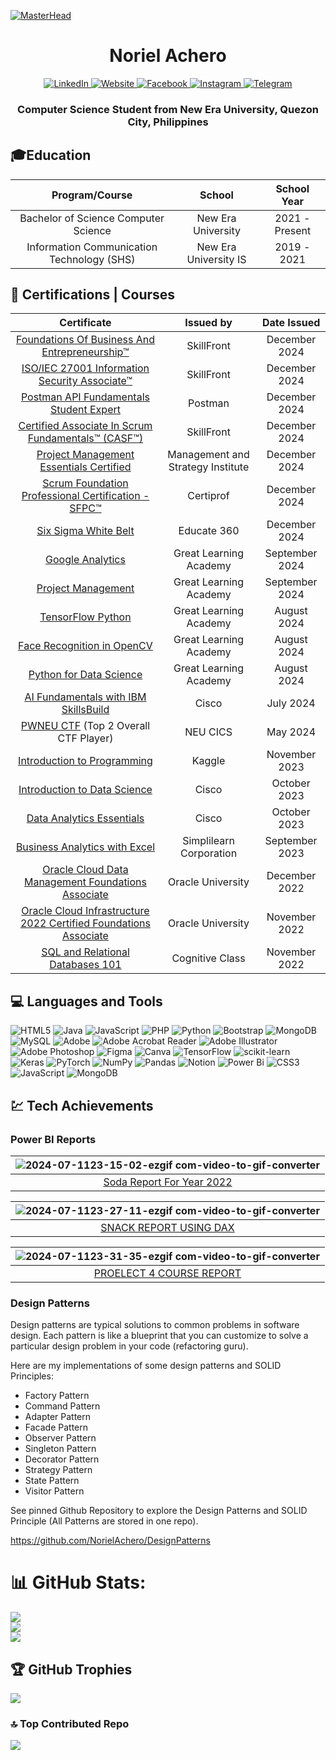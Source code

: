 [![MasterHead](https://cdn.discordapp.com/attachments/1070739126292328468/1150713751545327708/AASDLASDASD.png?ex=686f7db1&is=686e2c31&hm=45210122c34c9d55ced7f57f9dc0dc26a4682c9a8f1064a0e4f6112d2514fc44)](https://rishavchanda.io)

<h1 align="center">Noriel Achero</h1>

<p align="center">
    <a href="https://www.linkedin.com/in/nrachero/">
        <img src="https://img.shields.io/badge/linkedin-%230077B5.svg?style=for-the-badge&logo=linkedin&logoColor=white" alt="LinkedIn">
    </a>
    <a href="mailto: acheronorielr@gmail.com">
        <img src="https://img.shields.io/badge/Gmail-D14836?style=for-the-badge&logo=gmail&logoColor=white" alt="Website">
    </a>
    <a href="https://www.facebook.com/nrachero/">
        <img src="https://img.shields.io/badge/Facebook-%231877F2.svg?style=for-the-badge&logo=Facebook&logoColor=white" alt="Facebook">
    </a>
    <a href="https://www.instagram.com/noyriel_/">
        <img src="https://img.shields.io/badge/Instagram-%23E4405F.svg?style=for-the-badge&logo=Instagram&logoColor=white" alt="Instagram">
    </a>
    <a href="https://t.me/nrachero">
        <img src="https://img.shields.io/badge/Telegram-2CA5E0?style=for-the-badge&logo=telegram&logoColor=white" alt="Telegram">
    </a>
</p>





<h3 align="center">Computer Science Student from New Era University, Quezon City, Philippines</h3>






## 🎓Education

<div align="center">

| Program/Course | School | School Year |
| :-------------: | :-----: | :-----------: |
| Bachelor of Science Computer Science | New Era University | 2021 - Present |
| Information Communication Technology (SHS) | New Era University IS | 2019 - 2021 |

</div>


## 📒 Certifications | Courses

<div align="center">

| Certificate | Issued by | Date Issued |
| :-------------: | :-----: | :-----------: |
| <a href="https://www.skillfront.com/Badges/32074788000017">Foundations Of Business And Entrepreneurship™</a> | SkillFront | December 2024 | 
| <a href="https://www.skillfront.com/Badges/23939690648753">ISO/IEC 27001 Information Security Associate™</a> | SkillFront | December 2024 | 
| <a href="https://badgr.com/public/assertions/tTPsjmJITUm7K1FSI6ZWEg?identity__email=acheronorielr@gmail.com">Postman API Fundamentals Student Expert</a> | Postman | December 2024 | 
| <a href="https://www.skillfront.com/Badges/04768315236013">Certified Associate In Scrum Fundamentals™ (CASF™)</a> | SkillFront | December 2024 | 
| <a href="https://drive.google.com/file/d/1rZDToWKF0AfhA9DZXNHI8AEh5bgLLVUL/view">Project Management Essentials Certified</a> | Management and Strategy Institute | December 2024 | 
| <a href="https://www.credly.com/badges/04873525-51c2-4876-b6bf-96e531cb70da/linked_in_profile">Scrum Foundation Professional Certification - SFPC™</a> | Certiprof | December 2024 | 
| <a href="https://accounts.educate360.com/login?SAMLRequest=fZPLrtowEIb3lfoOKHvIBQjUAioKvSBRQJB20U01sSdgKbFTj9PDefs6IQiKWryJ5Pnn8z%2BXTAiKvGTzyp7UHn9VSPbtm4475yJXxJro1KuMYhpIElNQIDHL2WH%2Bdc2iXsBKo63mOvce856nAREaK7Vq81bLqbfdfFxvP682P0MOKYcgHIYiHoajdBz04wiz8btRGkWRiKN4MOIhz9rc72jIkaaeA7urFkhU4UqRBWVdJIgG3TDqhv0kGLLBgPXHP9rspatZKrAN4WRtScz3gXNdKUs9FBUHi%2F046HFd%2BLk%2ByqvlXVv5B6mEVMfn9aYXEbEvSbLr7raHpKXMr41YaEVVgeaA5rfk%2BG2%2FvtkRQKdUgxGPfkptLOR%2B5RgXb73yVL4n0t7sgp%2FUo2BNM8ysxjnaA2MtUwPm1T84pTORyaNfoAUBFmraxL9H3FFLtnFlrpY7nUv%2BegnU55M2Bdj%2FtyPshc2NFN2skbJKUYlcZhKFd%2BPM81y%2FLAw6q1PPmgq9jv%2F3%2B%2B3Gomj213m3eLadhS5KMJLqeeIZuL324taPe%2F0id7u4x2z2dF0547XOXe%2Fc50UbUY8fuXs8MeD8u0G0nfonvPXtPzHuNNf4%2Ff84%2BwM%3D&RelayState=https%3A%2F%2Fdashboard.educate360.com%2Flogin">Six Sigma White Belt</a> | Educate 360 | December 2024 | 
| <a href="https://www.mygreatlearning.com/certificate/LEOZPPBU">Google Analytics</a> | Great Learning Academy | September 2024 | 
| <a href="https://www.mygreatlearning.com/certificate/QZUDJWMM">Project Management</a> | Great Learning Academy | September 2024 | 
| <a href="https://www.mygreatlearning.com/certificate/NSGNKUQM">TensorFlow Python</a> | Great Learning Academy | August 2024 | 
| <a href="https://www.mygreatlearning.com/certificate/RFCGOVGX">Face Recognition in OpenCV</a> | Great Learning Academy | August 2024 | 
| <a href="https://www.mygreatlearning.com/certificate/BLPTQGDG">Python for Data Science</a> | Great Learning Academy | August 2024 | 
| <a href="https://www.credly.com/badges/9e297514-6538-4c44-91c2-c7cb2f57c4d6/public_url">AI Fundamentals with IBM SkillsBuild</a> | Cisco | July 2024 | 
| <a href="https://drive.google.com/file/d/1cp2OEgVOorfWBYWH4hiFlPA_ymZK2ED1/view?usp=sharing">PWNEU CTF</a>  (Top 2 Overall CTF Player) | NEU CICS | May 2024 | 
| <a href="https://www.kaggle.com/learn/certification/noriela/intro-to-programming">Introduction to Programming</a> | Kaggle | November 2023 | 
| <a href="https://www.credly.com/badges/de80c41c-7089-4c2a-a375-774a1953485a/public_url">Introduction to Data Science</a> | Cisco | October 2023 | 
| <a href="https://www.credly.com/badges/c227f7f0-98c2-40bc-a783-b5416727077c/public_url">Data Analytics Essentials</a> | Cisco | October  2023|
| <a href="https://www.simplilearn.com/skillup-certificate-landing?token=eyJjb3Vyc2VfaWQiOiI2NjQiLCJjZXJ0aWZpY2F0ZV91cmwiOiJodHRwczpcL1wvY2VydGlmaWNhdGVzLnNpbXBsaWNkbi5uZXRcL3NoYXJlXC90aHVtYl80NDk4MzU4XzE2OTQwNzE0NzIucG5nIiwidXNlcm5hbWUiOiJOb3JpZWwgUi4gQWNoZXJvIn0%3D&utm_source=shared-certificate&utm_medium=lms&utm_campaign=shared-certificate-promotion&referrer=https%3A%2F%2Flms.simplilearn.com%2Fcourses%2F2738%2FBusiness-Analytics-with-Excel%2Fcertificate%2Fdownload-skillup&%24web_only=true&_branch_match_id=1228126272761800539&_branch_referrer=H4sIAAAAAAAAA8soKSkottLXL87MLcjJ1EssKNDLyczL1k%2FVz3YyMsxyNkoJdU4CAHL%2BFYAlAAAA" >Business Analytics with Excel</a> | Simplilearn Corporation | September 2023 |
| <a href="https://catalog-education.oracle.com/pls/certview/sharebadge?id=9C9E664CDAE6263E64C19578F858D27149CD9A9C4708E4CDE6EC07D24B2E287B&fbclid=IwAR35LNBhQmNWmxbKfIlm8KlbDVzr-x4yJ-7gHOF3ixLRDIVSSbIZyummgek">Oracle Cloud Data Management Foundations Associate</a> |  Oracle University | December 2022 |
| <a href="https://catalog-education.oracle.com/pls/certview/sharebadge?id=0EB79B5FF329CC2E00E4282868C8DF999A79A88FAE3250C3E77CABF51C8EBDE4&fbclid=IwAR3XS1StGkj_o3_VNGUu7QjDDqPmmgi2tFNkKzXpby2Rud4vck-bMULkapQ#">Oracle Cloud Infrastructure 2022 Certified Foundations Associate</a>  |  Oracle University | November 2022 |
| <a href="https://courses.cognitiveclass.ai/certificates/cc986a107d5a4ebbb18a7235d65735de">SQL and Relational Databases 101</a> | Cognitive Class | November 2022 |

</div>

## 💻 Languages and Tools
![HTML5](https://img.shields.io/badge/html5-%23E34F26.svg?style=for-the-badge&logo=html5&logoColor=white) ![Java](https://img.shields.io/badge/java-%23ED8B00.svg?style=for-the-badge&logo=openjdk&logoColor=white) ![JavaScript](https://img.shields.io/badge/javascript-%23323330.svg?style=for-the-badge&logo=javascript&logoColor=%23F7DF1E) ![PHP](https://img.shields.io/badge/php-%23777BB4.svg?style=for-the-badge&logo=php&logoColor=white) ![Python](https://img.shields.io/badge/python-3670A0?style=for-the-badge&logo=python&logoColor=ffdd54) ![Bootstrap](https://img.shields.io/badge/bootstrap-%238511FA.svg?style=for-the-badge&logo=bootstrap&logoColor=white) ![MongoDB](https://img.shields.io/badge/MongoDB-%234ea94b.svg?style=for-the-badge&logo=mongodb&logoColor=white) ![MySQL](https://img.shields.io/badge/mysql-4479A1.svg?style=for-the-badge&logo=mysql&logoColor=white) ![Adobe](https://img.shields.io/badge/adobe-%23FF0000.svg?style=for-the-badge&logo=adobe&logoColor=white) ![Adobe Acrobat Reader](https://img.shields.io/badge/Adobe%20Acrobat%20Reader-EC1C24.svg?style=for-the-badge&logo=Adobe%20Acrobat%20Reader&logoColor=white) ![Adobe Illustrator](https://img.shields.io/badge/adobe%20illustrator-%23FF9A00.svg?style=for-the-badge&logo=adobe%20illustrator&logoColor=white) ![Adobe Photoshop](https://img.shields.io/badge/adobe%20photoshop-%2331A8FF.svg?style=for-the-badge&logo=adobe%20photoshop&logoColor=white) ![Figma](https://img.shields.io/badge/figma-%23F24E1E.svg?style=for-the-badge&logo=figma&logoColor=white) ![Canva](https://img.shields.io/badge/Canva-%2300C4CC.svg?style=for-the-badge&logo=Canva&logoColor=white) ![TensorFlow](https://img.shields.io/badge/TensorFlow-%23FF6F00.svg?style=for-the-badge&logo=TensorFlow&logoColor=white) ![scikit-learn](https://img.shields.io/badge/scikit--learn-%23F7931E.svg?style=for-the-badge&logo=scikit-learn&logoColor=white) ![Keras](https://img.shields.io/badge/Keras-%23D00000.svg?style=for-the-badge&logo=Keras&logoColor=white) ![PyTorch](https://img.shields.io/badge/PyTorch-%23EE4C2C.svg?style=for-the-badge&logo=PyTorch&logoColor=white) ![NumPy](https://img.shields.io/badge/numpy-%23013243.svg?style=for-the-badge&logo=numpy&logoColor=white) ![Pandas](https://img.shields.io/badge/pandas-%23150458.svg?style=for-the-badge&logo=pandas&logoColor=white) ![Notion](https://img.shields.io/badge/Notion-%23000000.svg?style=for-the-badge&logo=notion&logoColor=white) ![Power Bi](https://img.shields.io/badge/power_bi-F2C811?style=for-the-badge&logo=powerbi&logoColor=black) ![CSS3](https://img.shields.io/badge/css3-%231572B6.svg?style=for-the-badge&logo=css3&logoColor=white) ![JavaScript](https://img.shields.io/badge/javascript-%23323330.svg?style=for-the-badge&logo=javascript&logoColor=%23F7DF1E) ![MongoDB](https://img.shields.io/badge/MongoDB-%234ea94b.svg?style=for-the-badge&logo=mongodb&logoColor=white)


## 💹 Tech Achievements 
### Power BI Reports

<div align="center">

| ![2024-07-1123-15-02-ezgif com-video-to-gif-converter](https://github.com/NorielAchero/NorielAchero/assets/142378544/d24e462f-9f0c-495f-836d-280f7ad2baf3) |
|-------------|
| <div align="center">  <a href="https://app.powerbi.com/view?r=eyJrIjoiOGQ5NmNkMWYtYzMxMC00ZjFhLThmZmUtNGQ2NjE0MzVhNGExIiwidCI6IjIyM2YyMDAyLTc2NjktNDQyZC04MTUyLTdjMGU0ZTE3YTc1YSIsImMiOjEwfQ%3D%3D">Soda Report For Year 2022</a> </div> |

| ![2024-07-1123-27-11-ezgif com-video-to-gif-converter](https://github.com/NorielAchero/NorielAchero/assets/142378544/b1a70de8-f820-47c9-9b53-b5db50926c71) |
|-------------|
| <div align="center">  <a href="https://app.powerbi.com/view?r=eyJrIjoiNDJlOWM2YzctMzBkYy00YTliLTg3YTEtZGY4NWNmOTBmODI0IiwidCI6IjIyM2YyMDAyLTc2NjktNDQyZC04MTUyLTdjMGU0ZTE3YTc1YSIsImMiOjEwfQ%3D%3D">SNACK REPORT USING DAX</a> </div> |

| ![2024-07-1123-31-35-ezgif com-video-to-gif-converter](https://github.com/NorielAchero/NorielAchero/assets/142378544/da249487-df2c-491b-87c2-af2bb0ae999c)|
|-------------|
| <div align="center">  <a href="https://app.powerbi.com/view?r=eyJrIjoiZDkzNTFhMDItY2M5ZC00ZjU5LWI0ZTctZjNiMzA3MTcyYmMyIiwidCI6IjIyM2YyMDAyLTc2NjktNDQyZC04MTUyLTdjMGU0ZTE3YTc1YSIsImMiOjEwfQ%3D%3D">PROELECT 4 COURSE REPORT</a> </div> |

</div>

### Design Patterns

Design patterns are typical solutions to common problems in software design. Each pattern is like a blueprint that you can customize to solve a particular design problem in your code (refactoring guru).

Here are my implementations of some design patterns and SOLID Principles:
- Factory Pattern
- Command Pattern 
- Adapter Pattern
- Facade Pattern
- Observer Pattern
- Singleton Pattern
- Decorator Pattern
- Strategy Pattern
- State Pattern
- Visitor Pattern

See pinned Github Repository to explore the Design Patterns and SOLID Principle (All Patterns are stored in one repo).

https://github.com/NorielAchero/DesignPatterns


# 📊 GitHub Stats:
![](https://github-readme-stats.vercel.app/api?username=NorielAchero&theme=dark&hide_border=false&include_all_commits=false&count_private=false)<br/>
![](https://github-readme-streak-stats.herokuapp.com/?user=NorielAchero&theme=dark&hide_border=false)<br/>
![](https://github-readme-stats.vercel.app/api/top-langs/?username=NorielAchero&theme=dark&hide_border=false&include_all_commits=false&count_private=false&layout=compact)

## 🏆 GitHub Trophies
![](https://github-profile-trophy.vercel.app/?username=NorielAchero&theme=radical&no-frame=true&no-bg=false&margin-w=4)

### 🔝 Top Contributed Repo
![](https://github-contributor-stats.vercel.app/api?username=NorielAchero&limit=5&theme=dark&combine_all_yearly_contributions=true)



